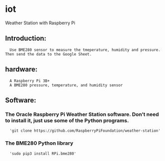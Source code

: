 # iot
Weather Station with Raspberry Pi
## Introduction:
      Use BME280 sensor to measure the tmeperature, humidity and pressure. Then send the data to the Google Sheet.
## hardware:
      A Raspberry Pi 3B+
      A BME280 pressure, temperature, and humidity sensor
## Software:
### The Oracle Raspberry Pi Weather Station software. Don’t need to install it, just use some of the Python programs.
      'git clone https://github.com/RaspberryPiFoundation/weather-station'
### The BME280 Python library
      'sudo pip3 install RPi.bme280'
